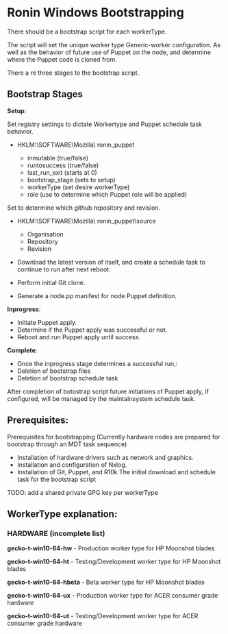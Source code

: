 # Ronin Windows Bootstrapping

There should be a bootstrap script for each workerType.

The script will set the unique worker type Generic-worker configuration. As well as the behavior of future use of Puppet on the node, and determine where the Puppet code is cloned from.

There a re three stages to the bootstrap script.

## Bootstrap Stages

**Setup**:

Set registry settings  to dictate Workertype and Puppet schedule task behavior.

   * HKLM:\SOFTWARE\Mozilla\ ronin_puppet

     - inmutable (true/false)
     - runtosuccess  (true/false)
     - last_run_exit  (starts at 0)
     - bootstrap_stage  (sets to setup)
     - workerType  (set desire workerType)
     - role  (use to determine which Puppet role will be applied)

Set to determine which github repository and revision.

   * HKLM:\SOFTWARE\Mozilla\ ronin_puppet\source

     - Organisation
     - Repository
     - Revision

  * Download the latest version of itself, and  create a schedule task to continue to run after next reboot.
  * Perform initial Git clone.
  * Generate a node.pp manifest for node Puppet definition.

**Inprogress**:

   * Initiate Puppet apply.
   * Determine if the Puppet apply was successful or not.
   * Reboot and run Puppet apply until success.

**Complete**:

  * Once the inprogress stage determines a successful run,:
   * Deletion of bootstrap files
   * Deletion of bootstrap schedule task

After completion of botostrap script future initiations of Puppet apply, if configured,  will be managed by the maintainsystem schedule task.

## Prerequisites:
Prerequisites for bootstrapping (Currently hardware nodes are prepared for bootstrap through an MDT task sequence)

* Installation of hardware drivers such as network and graphics.
* Installation and configuration of Nxlog.
* Installation of Git, Puppet, and R10k
The initial download and schedule task for the bootstrap script

TODO: add a shared private GPG key per workerType



## WorkerType explanation:
### HARDWARE (incomplete list)
**gecko-t-win10-64-hw**  - Production worker type for HP Moonshot blades

**gecko-t-win10-64-ht**    - Testing/Development worker type for HP Moonshot blades

**gecko-t-win10-64-hbeta**    - Beta worker type for HP Moonshot blades

**gecko-t-win10-64-ux**    -  Production worker type for ACER consumer grade hardware

**gecko-t-win10-64-ut**    -  Testing/Development worker type for ACER consumer grade hardware
